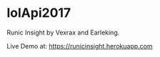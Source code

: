 # lolApi2017
Runic Insight by Vexrax and Earleking.

Live Demo at:  https://runicinsight.herokuapp.com
